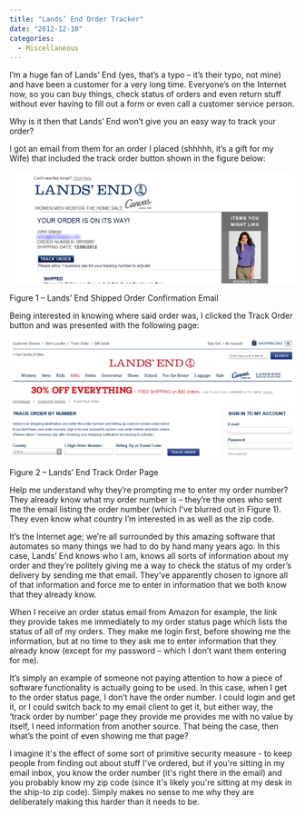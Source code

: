 ```yaml
---
title: "Lands’ End Order Tracker"
date: "2012-12-10"
categories: 
  - Miscellaneous
---
```


I’m a huge fan of Lands’ End (yes, that’s a typo – it’s their typo, not mine) and have been a customer for a very long time. Everyone’s on the Internet now, so you can buy things, check status of orders and even return stuff without ever having to fill out a form or even call a customer service person.

Why is it then that Lands’ End won’t give you an easy way to track your order?

I got an email from them for an order I placed (shhhhh, it’s a gift for my Wife) that included the track order button shown in the figure below:

[![Lands' End Shipped Order Confirmation](images/lands_end_1.png "Lands' End Shipped Order Confirmation")](http://www.thewargos.com/2012/12/lands-end-order-tracker/lands_end_1/)

Figure 1 – Lands’ End Shipped Order Confirmation Email

Being interested in knowing where said order was, I clicked the Track Order button and was presented with the following page:

[![Lands' End Order Tracker Page](images/lands_end_2.png "Lands' End Order Tracker Page")](http://www.thewargos.com/2012/12/lands-end-order-tracker/lands_end_2/)

Figure 2 – Lands’ End Track Order Page

Help me understand why they’re prompting me to enter my order number? They already know what my order number is – they’re the ones who sent me the email listing the order number (which I’ve blurred out in Figure 1). They even know what country I’m interested in as well as the zip code.

It’s the Internet age; we’re all surrounded by this amazing software that automates so many things we had to do by hand many years ago. In this case, Lands’ End knows who I am, knows all sorts of information about my order and they’re politely giving me a way to check the status of my order’s delivery by sending me that email. They’ve apparently chosen to ignore all of that information and force me to enter in information that we both know that they already know.

When I receive an order status email from Amazon for example, the link they provide takes me immediately to my order status page which lists the status of all of my orders. They make me login first, before showing me the information, but at no time to they ask me to enter information that they already know (except for my password – which I don’t want them entering for me).

It’s simply an example of someone not paying attention to how a piece of software functionality is actually going to be used. In this case, when I get to the order status page, I don’t have the order number. I could login and get it, or I could switch back to my email client to get it, but either way, the ‘track order by number’ page they provide me provides me with no value by itself, I need information from another source. That being the case, then what’s the point of even showing me that page?

I imagine it's the effect of some sort of primitive security measure - to keep people from finding out about stuff I've ordered, but if you're sitting in my email inbox, you know the order number (it's right there in the email) and you probably know my zip code (since it's likely you're sitting at my desk in the ship-to zip code). Simply makes no sense to me why they are deliberately making this harder than it needs to be.
